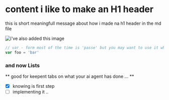 # content i like to make an H1 header

this is short meaningfull message about how i made na h1 header in the md file

![i've also added this image](https://avatars.githubusercontent.com/u/35082458?v=4)

```javascript
// var - form most of the time is 'passe' but you may want to use it when node-ing
var foo = 'bar'
```

### and now Lists

** good for keepent tabs on what your ai agent has done ... **

- [x] knowing is first step
- [ ] implementing it .. 
